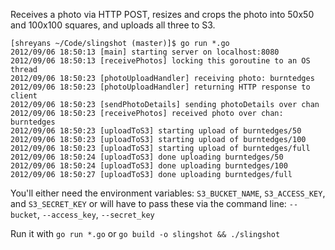 Receives a photo via HTTP POST, resizes and crops the photo into 50x50 and 100x100 squares, and uploads all three to S3.

```
[shreyans ~/Code/slingshot (master)]$ go run *.go
2012/09/06 18:50:13 [main] starting server on localhost:8080
2012/09/06 18:50:13 [receivePhotos] locking this goroutine to an OS thread
2012/09/06 18:50:23 [photoUploadHandler] receiving photo: burntedges
2012/09/06 18:50:23 [photoUploadHandler] returning HTTP response to client
2012/09/06 18:50:23 [sendPhotoDetails] sending photoDetails over chan
2012/09/06 18:50:23 [receivePhotos] received photo over chan: burntedges
2012/09/06 18:50:23 [uploadToS3] starting upload of burntedges/50
2012/09/06 18:50:23 [uploadToS3] starting upload of burntedges/100
2012/09/06 18:50:23 [uploadToS3] starting upload of burntedges/full
2012/09/06 18:50:24 [uploadToS3] done uploading burntedges/50
2012/09/06 18:50:24 [uploadToS3] done uploading burntedges/100
2012/09/06 18:50:27 [uploadToS3] done uploading burntedges/full
```

You'll either need the environment variables: `S3_BUCKET_NAME`, `S3_ACCESS_KEY`, and `S3_SECRET_KEY`
or will have to pass these via the command line: `--bucket`, `--access_key`, `--secret_key`

Run it with `go run *.go` or `go build -o slingshot && ./slingshot` 
